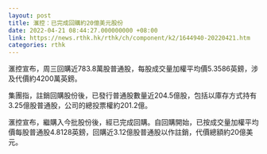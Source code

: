 ```yaml
---
layout: post
title: 滙控：已完成回購約20億美元股份
date: 2022-04-21 08:44:27.000000000 +08:00
link: https://news.rthk.hk/rthk/ch/component/k2/1644940-20220421.htm
categories: rthk
---
```


滙控宣布，周三回購近783.8萬股普通股，每股成交量加權平均價5.3586英鎊，涉及代價約4200萬英鎊。

集團指，註銷回購股份後，已發行普通股數量近204.5億股，包括以庫存方式持有3.25億股普通股，公司的總投票權約201.2億。

滙控宣布，繼購入今批股份後，經已完成回購。自回購開始，已按成交量加權平均價每股普通股4.8128英鎊，回購近3.12億股普通股以作註銷，代價總額約20億美元。
